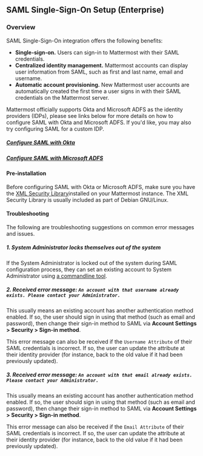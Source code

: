 ## SAML Single-Sign-On Setup (Enterprise) 

### Overview

SAML Single-Sign-On integration offers the following benefits: 

- **Single-sign-on.** Users can sign-in to Mattermost with their SAML credentials.
- **Centralized identity management.** Mattermost accounts can display user information from SAML, such as first and last name, email and username.
- **Automatic account provisioning.** New Mattermost user accounts are automatically created the first time a user signs in with their SAML credentials on the Mattermost server. 

Mattermost officially supports Okta and Microsoft ADFS as the identity providers (IDPs), please see links below for more details on how to configure SAML with Okta and Microsoft ADFS. If you'd like, you may also try configuring SAML for a custom IDP.

##### [Configure SAML with Okta](http://docs.mattermost.com/deployment/sso-saml-okta.html) 

##### [Configure SAML with Microsoft ADFS](http://docs.mattermost.com/deployment/sso-saml-adfs.html) 

#### Pre-installation

Before configuring SAML with Okta or Microsoft ADFS, make sure you have the [XML Security Library](https://www.aleksey.com/xmlsec/download.html)installed on your Mattermost instance. The XML Security Library is usually included as part of Debian GNU/Linux.

#### Troubleshooting

The following are troubleshooting suggestions on common error messages and issues. 

##### 1. System Administrator locks themselves out of the system

If the System Administrator is locked out of the system during SAML configuration process, they can set an existing account to System Administrator using [a commandline tool](http://docs.mattermost.com/deployment/on-boarding.html#creating-system-administrator-account-from-commandline). 

##### 2. Received error message: `An account with that username already exists. Please contact your Administrator.`

This usually means an existing account has another authentication method enabled. If so, the user should sign in using that method (such as email and password), then change their sign-in method to SAML via **Account Settings > Security > Sign-in method**.

This error message can also be received if the `Username Attribute` of their SAML credentials is incorrect. If so, the user can update the attribute at their identity provider (for instance, back to the old value if it had been previously updated). 

##### 3. Received error message: `An account with that email already exists. Please contact your Administrator.`

This usually means an existing account has another authentication method enabled. If so, the user should sign in using that method (such as email and password), then change their sign-in method to SAML via **Account Settings > Security > Sign-in method**.

This error message can also be received if the `Email Attribute` of their SAML credentials is incorrect. If so, the user can update the attribute at their identity provider (for instance, back to the old value if it had been previously updated).
